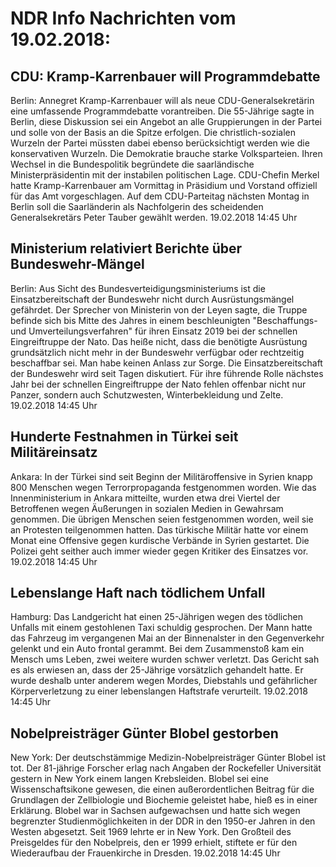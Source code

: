 # NDR Info Nachrichten vom 19.02.2018:


## CDU: Kramp-Karrenbauer will Programmdebatte
Berlin: Annegret Kramp-Karrenbauer will als neue CDU-Generalsekretärin eine umfassende Programmdebatte vorantreiben. Die 55-Jährige sagte in Berlin, diese Diskussion sei ein Angebot an alle Gruppierungen in der Partei und solle von der Basis an die Spitze erfolgen. Die christlich-sozialen Wurzeln der Partei müssten dabei ebenso berücksichtigt werden wie die konservativen Wurzeln. Die Demokratie brauche starke Volksparteien. Ihren Wechsel in die Bundespolitik begründete die saarländische Ministerpräsidentin mit der instabilen politischen Lage. CDU-Chefin Merkel hatte Kramp-Karrenbauer am Vormittag in Präsidium und Vorstand offiziell für das Amt vorgeschlagen. Auf dem CDU-Parteitag nächsten Montag in Berlin soll die Saarländerin als Nachfolgerin des scheidenden Generalsekretärs Peter Tauber gewählt werden. 19.02.2018 14:45 Uhr 

## Ministerium relativiert Berichte über Bundeswehr-Mängel
Berlin: Aus Sicht des Bundesverteidigungsministeriums ist die Einsatzbereitschaft der Bundeswehr nicht durch Ausrüstungsmängel gefährdet. Der Sprecher von Ministerin von der Leyen sagte, die Truppe befinde sich bis Mitte des Jahres in einem beschleunigten "Beschaffungs- und Umverteilungsverfahren" für ihren Einsatz 2019 bei der schnellen Eingreiftruppe der Nato. Das heiße nicht, dass die benötigte Ausrüstung grundsätzlich nicht mehr in der Bundeswehr verfügbar oder rechtzeitig beschaffbar sei. Man habe keinen Anlass zur Sorge. Die Einsatzbereitschaft der Bundeswehr wird seit Tagen diskutiert. Für ihre führende Rolle nächstes Jahr bei der schnellen Eingreiftruppe der Nato fehlen offenbar nicht nur Panzer, sondern auch Schutzwesten, Winterbekleidung und Zelte. 19.02.2018 14:45 Uhr 

## Hunderte Festnahmen in Türkei seit Militäreinsatz
Ankara: In der Türkei sind seit Beginn der Militäroffensive in Syrien knapp 800 Menschen wegen Terrorpropaganda festgenommen worden. Wie das Innenministerium in Ankara mitteilte, wurden etwa drei Viertel der Betroffenen wegen Äußerungen in sozialen Medien in Gewahrsam genommen. Die übrigen Menschen seien festgenommen worden, weil sie an Protesten teilgenommen hatten. Das türkische Militär hatte vor einem Monat eine Offensive gegen kurdische Verbände in Syrien gestartet. Die Polizei geht seither auch immer wieder gegen Kritiker des Einsatzes vor. 19.02.2018 14:45 Uhr 

## Lebenslange Haft nach tödlichem Unfall
Hamburg: Das Landgericht hat einen 25-Jährigen wegen des tödlichen Unfalls mit einem gestohlenen Taxi schuldig gesprochen. Der Mann hatte das Fahrzeug im vergangenen Mai an der Binnenalster in den Gegenverkehr gelenkt und ein Auto frontal gerammt. Bei dem Zusammenstoß kam ein Mensch ums Leben, zwei weitere wurden schwer verletzt. Das Gericht sah es als erwiesen an, dass der 25-Jährige vorsätzlich gehandelt hatte. Er wurde deshalb unter anderem wegen Mordes, Diebstahls und gefährlicher Körperverletzung zu einer lebenslangen Haftstrafe verurteilt. 19.02.2018 14:45 Uhr 

## Nobelpreisträger Günter Blobel gestorben
New York: Der deutschstämmige Medizin-Nobelpreisträger Günter Blobel ist tot. Der 81-jährige Forscher erlag nach Angaben der Rockefeller Universität gestern in New York einem langen Krebsleiden. Blobel sei eine Wissenschaftsikone gewesen, die einen außerordentlichen Beitrag für die Grundlagen der Zellbiologie und Biochemie geleistet habe, hieß es in einer Erklärung. Blobel war in Sachsen aufgewachsen und hatte  sich wegen begrenzter Studienmöglichkeiten in der DDR in den 1950-er Jahren in den Westen abgesetzt. Seit 1969 lehrte er in New York. Den Großteil des Preisgeldes für den Nobelpreis, den er 1999 erhielt, stiftete er für den Wiederaufbau der Frauenkirche in Dresden. 19.02.2018 14:45 Uhr 
